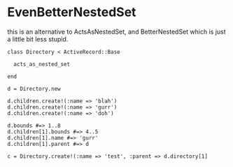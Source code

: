 EvenBetterNestedSet
===================


this is an alternative to ActsAsNestedSet, and BetterNestedSet which is just a little bit less stupid.

    class Directory < ActiveRecord::Base
    
      acts_as_nested_set
    
    end
    
    d = Directory.new
    
    d.children.create!(:name => 'blah')
    d.children.create!(:name => 'gurr')
    d.children.create!(:name => 'doh')
    
    d.bounds #=> 1..8
    d.children[1].bounds #=> 4..5
    d.children[1].name #=> 'gurr'
    d.children[1].parent #=> d
    
    c = Directory.create!(:name => 'test', :parent => d.directory[1]
    